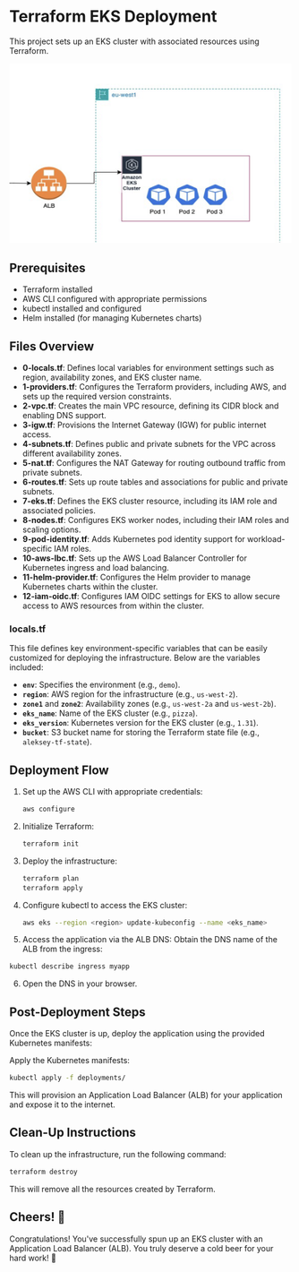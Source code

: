 # Terraform EKS Deployment

This project sets up an EKS cluster with associated resources using Terraform.

![infrastructure](image.png)

## Prerequisites
- Terraform installed
- AWS CLI configured with appropriate permissions
- kubectl installed and configured
- Helm installed (for managing Kubernetes charts)

## Files Overview


- **0-locals.tf**: Defines local variables for environment settings such as region, availability zones, and EKS cluster name.
- **1-providers.tf**: Configures the Terraform providers, including AWS, and sets up the required version constraints.
- **2-vpc.tf**: Creates the main VPC resource, defining its CIDR block and enabling DNS support.
- **3-igw.tf**: Provisions the Internet Gateway (IGW) for public internet access.
- **4-subnets.tf**: Defines public and private subnets for the VPC across different availability zones.
- **5-nat.tf**: Configures the NAT Gateway for routing outbound traffic from private subnets.
- **6-routes.tf**: Sets up route tables and associations for public and private subnets.
- **7-eks.tf**: Defines the EKS cluster resource, including its IAM role and associated policies.
- **8-nodes.tf**: Configures EKS worker nodes, including their IAM roles and scaling options.
- **9-pod-identity.tf**: Adds Kubernetes pod identity support for workload-specific IAM roles.
- **10-aws-lbc.tf**: Sets up the AWS Load Balancer Controller for Kubernetes ingress and load balancing.
- **11-helm-provider.tf**: Configures the Helm provider to manage Kubernetes charts within the cluster.
- **12-iam-oidc.tf**: Configures IAM OIDC settings for EKS to allow secure access to AWS resources from within the cluster.

### locals.tf

This file defines key environment-specific variables that can be easily customized for deploying the infrastructure. Below are the variables included:

- **`env`**: Specifies the environment (e.g., `demo`).
- **`region`**: AWS region for the infrastructure (e.g., `us-west-2`).
- **`zone1`** and **`zone2`**: Availability zones (e.g., `us-west-2a` and `us-west-2b`).
- **`eks_name`**: Name of the EKS cluster (e.g., `pizza`).
- **`eks_version`**: Kubernetes version for the EKS cluster (e.g., `1.31`).
- **`bucket`**: S3 bucket name for storing the Terraform state file (e.g., `aleksey-tf-state`).


## Deployment Flow

1. Set up the AWS CLI with appropriate credentials:
   ```bash
   aws configure
   ```

2. Initialize Terraform:
   ```bash
   terraform init
   ```

3. Deploy the infrastructure:
   ```bash
   terraform plan
   terraform apply
   ```
4. Configure kubectl to access the EKS cluster:
    ```bash 
    aws eks --region <region> update-kubeconfig --name <eks_name>

5. Access the application via the ALB DNS:
    Obtain the DNS name of the ALB from the ingress:

```bash
kubectl describe ingress myapp
```
6. Open the DNS in your browser.


## Post-Deployment Steps

Once the EKS cluster is up, deploy the application using the provided Kubernetes manifests:

Apply the Kubernetes manifests:

```bash
kubectl apply -f deployments/
```

This will provision an Application Load Balancer (ALB) for your application and expose it to the internet.


## Clean-Up Instructions

To clean up the infrastructure, run the following command:

```bash
terraform destroy
```

This will remove all the resources created by Terraform.

## Cheers! 🍻

Congratulations! You've successfully spun up an EKS cluster with an Application Load Balancer (ALB). You truly deserve a cold beer for your hard work! 🍺